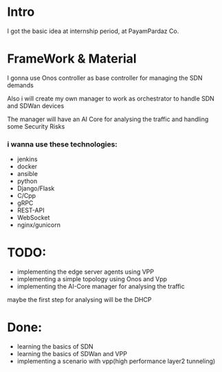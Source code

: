 # Intro

I got the basic idea at internship period, at PayamPardaz Co.

# FrameWork & Material

I gonna use Onos controller as base controller for managing the SDN demands

Also i will create my own manager to work as orchestrator to handle SDN and SDWan devices

The manager will have an AI Core for analysing the traffic and handling some Security Risks

### i wanna use these technologies:
- jenkins
- docker
- ansible
- python
- Django/Flask
- C/Cpp
- gRPC
- REST-API
- WebSocket
- nginx/gunicorn

# TODO:

- implementing the edge server agents using VPP
- implementing a simple topology using Onos and Vpp
- implementing the AI-Core manager for analysing the traffic

maybe the first step for analysing will be the DHCP


# Done:

- learning the basics of SDN
- learning the basics of SDWan and VPP
- implementing a scenario with vpp(high performance layer2 tunneling)



